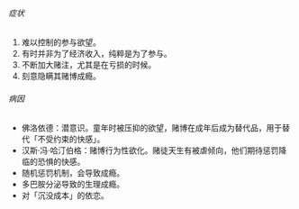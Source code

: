 ###### 症状

1. 难以控制的参与欲望。
2. 有时并非为了经济收入，纯粹是为了参与。
3. 不断加大赌注，尤其是在亏损的时候。
4. 刻意隐瞒其赌博成瘾。



###### 病因

- 佛洛依德：潜意识。童年时被压抑的欲望，赌博在成年后成为替代品，用于替代「不受约束的快感」。
- 汉斯·冯·哈汀伯格：赌博行为性欲化。赌徒天生有被虐倾向，他们期待惩罚降临的恐惧的快感。
- 随机惩罚机制，会导致成瘾。
- 多巴胺分泌导致的生理成瘾。
- 对「沉没成本」的依恋。